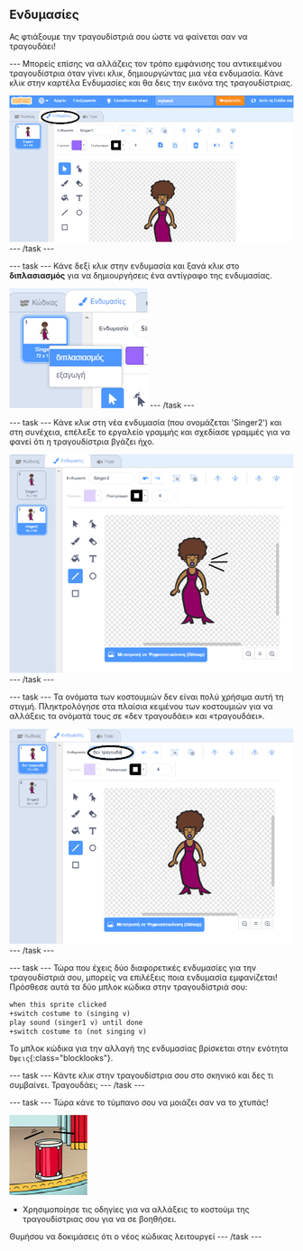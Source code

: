 ## Ενδυμασίες

Ας φτιάξουμε την τραγουδίστριά σου ώστε να φαίνεται σαν να τραγουδάει!

\--- Μπορείς επίσης να αλλάζεις τον τρόπο εμφάνισης του αντικειμένου τραγουδίστρια όταν γίνει κλικ, δημιουργώντας μια νέα ενδυμασία. Κάνε κλικ στην καρτέλα Ενδυμασίες και θα δεις την εικόνα της τραγουδίστριας.

![screenshot](images/band-singer-costume-annotated.png) \--- /task \---

\--- task \--- Κάνε δεξί κλικ στην ενδυμασία και ξανά κλικ στο **διπλασιασμός** για να δημιουργήσεις ένα αντίγραφο της ενδυμασίας.

![screenshot](images/band-singer-duplicate.png) \--- /task \---

\--- task \--- Κάνε κλικ στη νέα ενδυμασία (που ονομάζεται 'Singer2') και στη συνέχεια, επέλεξε το εργαλείο γραμμής και σχεδίασε γραμμές για να φανεί ότι η τραγουδίστρια βγάζει ήχο.

![screenshot](images/band-singer-click.png) \--- /task \---

\--- task \--- Τα ονόματα των κοστουμιών δεν είναι πολύ χρήσιμα αυτή τη στιγμή. Πληκτρολόγησε στα πλαίσια κειμένου των κοστουμιών για να αλλάξεις τα ονόματά τους σε «δεν τραγουδάει» και «τραγουδάει».

![screenshot](images/band-singer-name-annotated.png) \--- /task \---

\--- task \--- Τώρα που έχεις δύο διαφορετικές ενδυμασίες για την τραγουδίστριά σου, μπορείς να επιλέξεις ποια ενδυμασία εμφανίζεται! Πρόσθεσε αυτά τα δύο μπλοκ κώδικα στην τραγουδίστριά σου:

```blocks3
when this sprite clicked
+switch costume to (singing v)
play sound (singer1 v) until done
+switch costume to (not singing v)
```

Το μπλοκ κώδικα για την αλλαγή της ενδυμασίας βρίσκεται στην ενότητα `Όψεις`{:class="blocklooks"}.

\--- task \--- Κάντε κλικ στην τραγουδίστρια σου στο σκηνικό και δες τι συμβαίνει. Τραγουδάει; \--- /task \---

\--- task \--- Τώρα κάνε το τύμπανο σου να μοιάζει σαν να το χτυπάς!

![screenshot](images/band-drum-final.png)

- Χρησιμοποίησε τις οδηγίες για να αλλάξεις το κοστούμι της τραγουδίστριας σου για να σε βοηθήσει.

Θυμήσου να δοκιμάσεις ότι ο νέος κώδικας λειτουργεί \--- /task \---